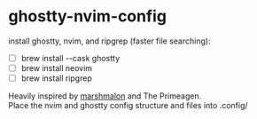 # ghostty-nvim-config

install ghostty, nvim, and ripgrep (faster file searching):
- [ ] brew install --cask ghostty
- [ ] brew install neovim
- [ ] brew install ripgrep

Heavily inspired by [marshmalon](https://vineeth.io/posts/neovim-setup) and The Primeagen.<br/>
Place the nvim and ghostty config structure and files into .config/ 

